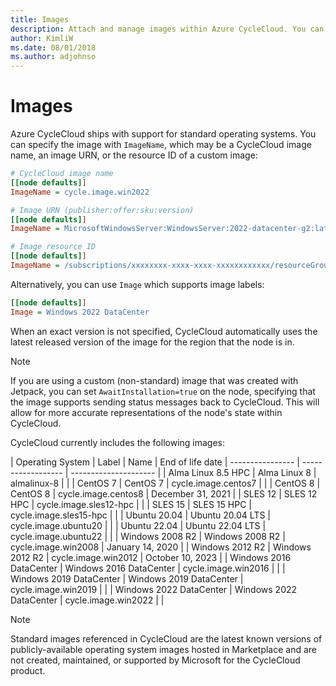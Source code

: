 ```yaml
---
title: Images
description: Attach and manage images within Azure CycleCloud. You can specify standard operating systems using Image, ImageName, ImageId, or ImageUrl.
author: KimliW
ms.date: 08/01/2018
ms.author: adjohnso
---
```


# Images

Azure CycleCloud ships with support for standard operating systems. You can specify the image with `ImageName`, which may be a CycleCloud image name, an image URN, or the resource ID of a custom image: 

``` ini
# CycleCloud image name
[[node defaults]]
ImageName = cycle.image.win2022

# Image URN (publisher:offer:sku:version)
[[node defaults]]
ImageName = MicrosoftWindowsServer:WindowsServer:2022-datacenter-g2:latest

# Image resource ID
[[node defaults]]
ImageName = /subscriptions/xxxxxxxx-xxxx-xxxx-xxxxxxxxxxxx/resourceGroups/MyResourceGroup/providers/Microsoft.Compute/images/MyCustomImage
```

Alternatively, you can use `Image` which supports image labels:

``` ini
[[node defaults]]
Image = Windows 2022 DataCenter
```

When an exact version is not specified, CycleCloud automatically uses the latest released version of the image for the region that the node is in.

> [!NOTE]
If you are using a custom (non-standard) image that was created with Jetpack, you can set `AwaitInstallation=true` on the node, specifying that the image supports sending status messages back to CycleCloud. This will allow for more accurate representations of the node's state within CycleCloud.

CycleCloud currently includes the following images:

| Operating System | Label | Name | End of life date
| ---------------- | ------------------ | --------------------- |
| Alma Linux 8.5 HPC | Alma Linux 8 | almalinux-8 | |
| CentOS 7         | CentOS 7     | cycle.image.centos7   | |
| CentOS 8         | CentOS 8     | cycle.image.centos8   | December 31, 2021 |
| SLES 12     | SLES 12 HPC    | cycle.image.sles12-hpc  | |
| SLES 15     | SLES 15 HPC    | cycle.image.sles15-hpc  | |
| Ubuntu 20.04     | Ubuntu 20.04 LTS    | cycle.image.ubuntu20  | |
| Ubuntu 22.04     | Ubuntu 22.04 LTS    | cycle.image.ubuntu22  | |
| Windows 2008 R2  | Windows 2008 R2 | cycle.image.win2008   | January 14, 2020 |
| Windows 2012 R2  | Windows 2012 R2 | cycle.image.win2012   | October 10, 2023 |
| Windows 2016 DataCenter | Windows 2016 DataCenter | cycle.image.win2016   | |
| Windows 2019 DataCenter | Windows 2019 DataCenter | cycle.image.win2019   | |
| Windows 2022 DataCenter | Windows 2022 DataCenter | cycle.image.win2022   | |

> [!NOTE]
> Standard images referenced in CycleCloud are the latest known versions of publicly-available operating system images hosted in Marketplace and are not created, maintained, or supported by Microsoft for the CycleCloud product.
